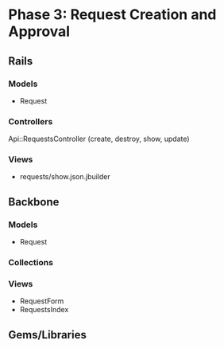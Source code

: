 # Phase 3: Request Creation and Approval

## Rails
### Models
* Request

### Controllers
Api::RequestsController (create, destroy, show, update)

### Views
* requests/show.json.jbuilder

## Backbone
### Models
* Request

### Collections

### Views
* RequestForm
* RequestsIndex

## Gems/Libraries

